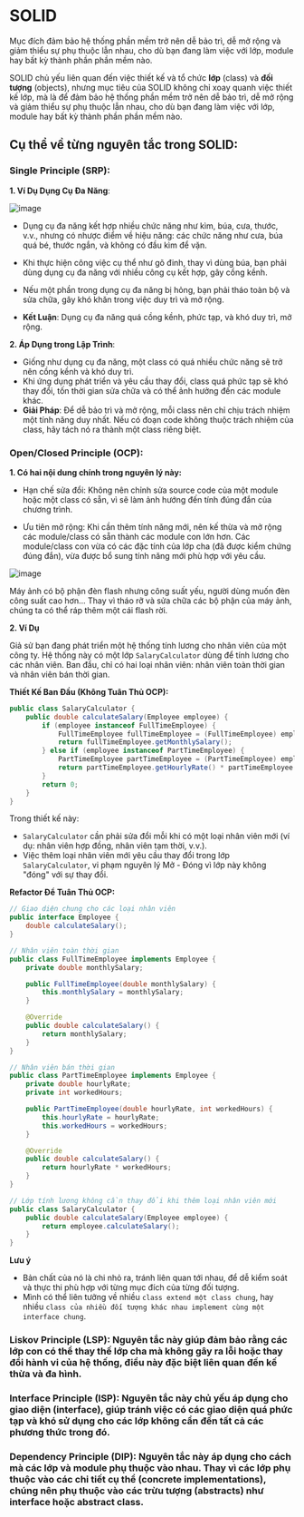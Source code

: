 # SOLID 

Mục đích đảm bảo hệ thống phần mềm trở nên dễ bảo trì, dễ mở rộng và giảm thiểu sự phụ thuộc lẫn nhau, cho dù bạn đang làm việc với lớp, module hay bất kỳ thành phần phần mềm nào.

SOLID chủ yếu liên quan đến việc thiết kế và tổ chức **lớp** (class) và **đối tượng** (objects), nhưng mục tiêu của SOLID không chỉ xoay quanh việc thiết kế lớp, mà là để đảm bảo hệ thống phần mềm trở nên dễ bảo trì, dễ mở rộng và giảm thiểu sự phụ thuộc lẫn nhau, cho dù bạn đang làm việc với lớp, module hay bất kỳ thành phần phần mềm nào.

## Cụ thể về từng nguyên tắc trong SOLID:

### **Single Principle (SRP)**: 
**1. Ví Dụ Dụng Cụ Đa Năng**:

![image](https://github.com/user-attachments/assets/04ae161e-4159-425e-b569-17bb81754248)

  - Dụng cụ đa năng kết hợp nhiều chức năng như kìm, búa, cưa, thước, v.v., nhưng có nhược điểm về hiệu năng: các chức năng như cưa, búa quá bé, thước ngắn, và không có đầu kìm để vặn.
  - Khi thực hiện công việc cụ thể như gõ đinh, thay vì dùng búa, bạn phải dùng dụng cụ đa năng với nhiều công cụ kết hợp, gây cồng kềnh.
  - Nếu một phần trong dụng cụ đa năng bị hỏng, bạn phải tháo toàn bộ và sửa chữa, gây khó khăn trong việc duy trì và mở rộng.

- **Kết Luận**: Dụng cụ đa năng quá cồng kềnh, phức tạp, và khó duy trì, mở rộng.

**2. Áp Dụng trong Lập Trình**:
  - Giống như dụng cụ đa năng, một class có quá nhiều chức năng sẽ trở nên cồng kềnh và khó duy trì.
  - Khi ứng dụng phát triển và yêu cầu thay đổi, class quá phức tạp sẽ khó thay đổi, tốn thời gian sửa chữa và có thể ảnh hưởng đến các module khác.
  - **Giải Pháp**: Để dễ bảo trì và mở rộng, mỗi class nên chỉ chịu trách nhiệm một tính năng duy nhất. Nếu có đoạn code không thuộc trách nhiệm của class, hãy tách nó ra thành một class riêng biệt.

### **Open/Closed Principle (OCP)**: 

**1. Có hai nội dung chính trong nguyên lý này:**
  
  - Hạn chế sửa đổi: Không nên chỉnh sửa source code của một module hoặc một class có sẵn, vì sẽ làm ảnh hướng đến tính đúng đắn của chương trình.
  
  - Ưu tiên mở rộng: Khi cần thêm tính năng mới, nên kế thừa và mở rộng các module/class có sẵn thành các module con lớn hơn. Các module/class con vừa có các đặc tính của lớp cha (đã được kiểm chứng đúng đắn), vừa được bổ sung tính năng mới phù hợp với yêu cầu.
  
  ![image](https://github.com/user-attachments/assets/6409dfaf-aab8-4095-972e-7b7c05a94c6a)
  
  Máy ảnh có bộ phận đèn flash nhưng công suất yếu, người dùng muốn đèn công suất cao hơn... Thay vì tháo rỡ và sửa chữa các bộ phận của máy ảnh, chúng ta có thể ráp thêm một cái flash rời.
  
**2. Ví Dụ**

Giả sử bạn đang phát triển một hệ thống tính lương cho nhân viên của một công ty. Hệ thống này có một lớp `SalaryCalculator` dùng để tính lương cho các nhân viên. Ban đầu, chỉ có hai loại nhân viên: nhân viên toàn thời gian và nhân viên bán thời gian.

**Thiết Kế Ban Đầu (Không Tuân Thủ OCP):**

```java
public class SalaryCalculator {
    public double calculateSalary(Employee employee) {
        if (employee instanceof FullTimeEmployee) {
            FullTimeEmployee fullTimeEmployee = (FullTimeEmployee) employee;
            return fullTimeEmployee.getMonthlySalary();
        } else if (employee instanceof PartTimeEmployee) {
            PartTimeEmployee partTimeEmployee = (PartTimeEmployee) employee;
            return partTimeEmployee.getHourlyRate() * partTimeEmployee.getWorkedHours();
        }
        return 0;
    }
}
```

Trong thiết kế này:
- `SalaryCalculator` cần phải sửa đổi mỗi khi có một loại nhân viên mới (ví dụ: nhân viên hợp đồng, nhân viên tạm thời, v.v.).
- Việc thêm loại nhân viên mới yêu cầu thay đổi trong lớp `SalaryCalculator`, vi phạm nguyên lý Mở - Đóng vì lớp này không "đóng" với sự thay đổi.

**Refactor Để Tuân Thủ OCP:**

```java
// Giao diện chung cho các loại nhân viên
public interface Employee {
    double calculateSalary();
}

// Nhân viên toàn thời gian
public class FullTimeEmployee implements Employee {
    private double monthlySalary;

    public FullTimeEmployee(double monthlySalary) {
        this.monthlySalary = monthlySalary;
    }

    @Override
    public double calculateSalary() {
        return monthlySalary;
    }
}

// Nhân viên bán thời gian
public class PartTimeEmployee implements Employee {
    private double hourlyRate;
    private int workedHours;

    public PartTimeEmployee(double hourlyRate, int workedHours) {
        this.hourlyRate = hourlyRate;
        this.workedHours = workedHours;
    }

    @Override
    public double calculateSalary() {
        return hourlyRate * workedHours;
    }
}

// Lớp tính lương không cần thay đổi khi thêm loại nhân viên mới
public class SalaryCalculator {
    public double calculateSalary(Employee employee) {
        return employee.calculateSalary();
    }
}
```
**Lưu ý**
- Bản chất của nó là chi nhỏ ra,  tránh liên quan tới nhau, để dễ kiểm soát và thực thi phù hợp với từng mục đích của từng đối tượng.
- Mình có thể liên tưởng về nhiều `class extend một class chung`, hay nhiều `class của nhiều đối tượng khác nhau implement cùng một interface chung`.

### **Liskov  Principle (LSP)**: Nguyên tắc này giúp đảm bảo rằng các lớp con có thể thay thế lớp cha mà không gây ra lỗi hoặc thay đổi hành vi của hệ thống, điều này đặc biệt liên quan đến kế thừa và đa hình.

### **Interface  Principle (ISP)**: Nguyên tắc này chủ yếu áp dụng cho **giao diện** (interface), giúp tránh việc có các giao diện quá phức tạp và khó sử dụng cho các lớp không cần đến tất cả các phương thức trong đó.

### **Dependency  Principle (DIP)**: Nguyên tắc này áp dụng cho cách mà các lớp và module phụ thuộc vào nhau. Thay vì các lớp phụ thuộc vào các chi tiết cụ thể (concrete implementations), chúng nên phụ thuộc vào các trừu tượng (abstracts) như interface hoặc abstract class.


